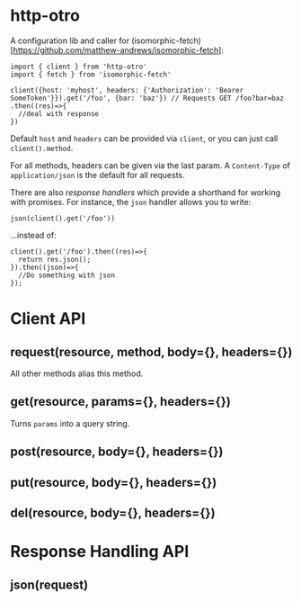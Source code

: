 # http-otro

A configuration lib and caller for (isomorphic-fetch)[https://github.com/matthew-andrews/isomorphic-fetch]:

```
import { client } from 'http-otro'
import { fetch } from 'isomorphic-fetch'

client({host: 'myhost', headers: {'Authorization': 'Bearer SomeToken'}}).get('/foo', {bar: 'baz'}) // Requests GET /foo?bar=baz
.then((res)=>{
  //deal with response
})
```

Default `host` and `headers` can be provided via `client`, or you can just call `client().method`.

For all methods, headers can be given via the last param. A `Content-Type` of `application/json` is the default for all requests.

There are also *response handlers* which provide a shorthand for working with promises. For instance, the `json` handler allows you to write:

```
json(client().get('/foo'))
```

...instead of:
```
client().get('/foo').then((res)=>{
  return res.json();
}).then((json)=>{
  //Do something with json
});
```

# Client API

## request(resource, method, body={}, headers={})

All other methods alias this method.

## get(resource, params={}, headers={})

Turns `params` into a query string.

## post(resource, body={}, headers={})

## put(resource, body={}, headers={})

## del(resource, body={}, headers={})

# Response Handling API

## json(request)
